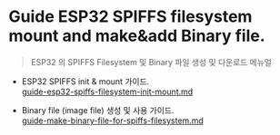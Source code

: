 # Guide ESP32 SPIFFS filesystem mount and make&add Binary file.
>ESP32 의 SPIFFS Filesystem 및 Binary 파일 생성 및 다운로드 메뉴얼
* ESP32 SPIFFS init & mount 가이드.  
[guide-esp32-spiffs-filesystem-init-mount.md](https://github.com/luvinland/guide-esp32-spiffs-filesystem-mount-make-add-binary/blob/master/doc_source/guide-esp32-spiffs-filesystem-init-mount.md)

* Binary file (image file) 생성 및 사용 가이드.  
[guide-make-binary-file-for-spiffs-filesystem.md](https://github.com/luvinland/guide-esp32-spiffs-filesystem-mount-make-add-binary/blob/master/doc_source/guide-esp32-spiffs-filesystem-init-mount.md)
